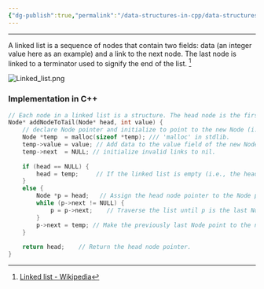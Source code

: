 ```yaml
---
{"dg-publish":true,"permalink":"/data-structures-in-cpp/data-structures-c/linked-list/"}
---
```


---
A linked list is a sequence of nodes that contain two fields: data (an integer value here as an example) and a link to the next node. The last node is linked to a terminator used to signify the end of the list. [^1]

![Linked_list.png](/img/user/Data%20Structures%20in%20Cpp/Reference%20images/Linked_list.png)
### Implementation in C++

```C++
// Each node in a linked list is a structure. The head node is the first node in the list.
Node* addNodeToTail(Node* head, int value) {
    // declare Node pointer and initialize to point to the new Node (i.e., it will have the new Node's memory address) being added to the end of the list.
    Node *temp  = malloc(sizeof *temp); /// 'malloc' in stdlib.
    temp->value = value; // Add data to the value field of the new Node.
    temp->next  = NULL; // initialize invalid links to nil.
    
    if (head == NULL) {
        head = temp;     // If the linked list is empty (i.e., the head node pointer is a null pointer), then have the head node pointer point to the new Node.
    }
    else {
        Node *p = head;   // Assign the head node pointer to the Node pointer 'p'.
        while (p->next != NULL) {
            p = p->next;    // Traverse the list until p is the last Node. The last Node always points to NULL.
        }
        p->next = temp; // Make the previously last Node point to the new Node.
    }
    
    return head;    // Return the head node pointer.
}
```

[^1]: [Linked list - Wikipedia](https://en.wikipedia.org/wiki/Linked_list)